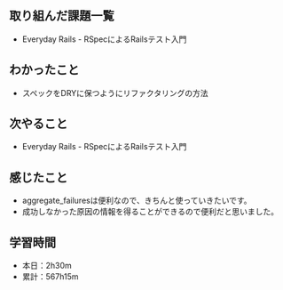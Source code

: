 ## 取り組んだ課題一覧
- Everyday Rails - RSpecによるRailsテスト入門
## わかったこと
- スペックをDRYに保つようにリファクタリングの方法
## 次やること
- Everyday Rails - RSpecによるRailsテスト入門
## 感じたこと
- aggregate_failuresは便利なので、きちんと使っていきたいです。
- 成功しなかった原因の情報を得ることができるので便利だと思いました。
## 学習時間
- 本日：2h30m
- 累計：567h15m
